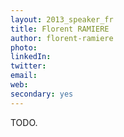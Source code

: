 ```yaml
---
layout: 2013_speaker_fr
title: Florent RAMIERE
author: florent-ramiere
photo: 
linkedIn: 
twitter:
email: 
web: 
secondary: yes
---
```


TODO.